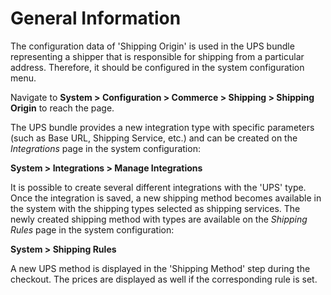 # General Information

The configuration data of 'Shipping Origin' is used in the UPS bundle representing a shipper that is responsible for shipping from a particular address. Therefore, it should be configured in the system configuration menu. 

Navigate to **System > Configuration > Commerce > Shipping > Shipping Origin** to reach the page.

The UPS bundle provides a new integration type with specific parameters (such as Base URL, Shipping Service, etc.) and can be created on the *Integrations* page in the system configuration:

**System > Integrations > Manage Integrations**

It is possible to create several different integrations with the 'UPS' type.
Once the integration is saved, a new shipping method becomes available in the system with the shipping types selected as shipping services.
The newly created shipping method with types are available on the *Shipping Rules* page in the system configuration: 

**System > Shipping Rules**

A new UPS method is displayed in the 'Shipping Method' step during the checkout. The prices are displayed as well if the corresponding rule is set. 
